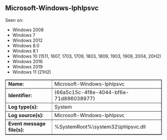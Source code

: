 ## Microsoft-Windows-Iphlpsvc

Seen on:
* Windows 2008
* Windows 7
* Windows 2012
* Windows 8.0
* Windows 8.1
* Windows 10 (1511, 1607, 1703, 1709, 1803, 1809, 1903, 1909, 2004, 20H2)
* Windows 2016
* Windows 2019
* Windows 11 (21H2)

<table border="1" class="docutils">
  <tbody>
    <tr>
      <td><b>Name:</b></td>
      <td>Microsoft-Windows-Iphlpsvc</td>
    </tr>
    <tr>
      <td><b>Identifier:</b></td>
      <td>{66a5c15c-4f8e-4044-bf6e-71d896038977}</td>
    </tr>
    <tr>
      <td><b>Log type(s):</b></td>
      <td>System</td>
    </tr>
    <tr>
      <td><b>Log source(s):</b></td>
      <td>Microsoft-Windows-Iphlpsvc</td>
    </tr>
    <tr>
      <td><b>Event message file(s):</b></td>
      <td>%SystemRoot%\system32\iphlpsvc.dll</td>
    </tr>
  </tbody>
</table>

&nbsp;


